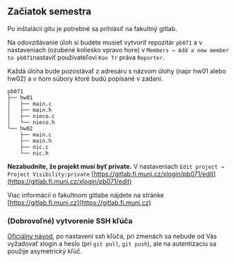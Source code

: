 ## Začiatok semestra

Po inštalácii gitu je potrebné sa prihlásiť na fakultný gitlab.

Na odovzdávanie úloh si budete musieť vytvoriť repozitár `pb071` a v nastaveniach \(ozubené koliesko vpravo hore\) v `Members → Add a new member to pb071`nastaviť používateľovi `Kon Tr` práva `Reporter`.

Každá úloha bude pozostávať z adresáru s názvom úlohy \(napr hw01 alebo hw02\) a v ňom súbory ktoré budú popísané v zadaní.

```
pb071
├── hw01
│   ├── main.c
│   ├── main.h
│   ├── nieco.c
│   └── nieco.h
└── hw02
    ├── main.c
    ├── main.h
    ├── nic.c
    └── nic.h
```

**Nezabudnite, že projekt musí byť private.** V nastaveniach `Edit project → Project Visibility:private` [https://gitlab.fi.muni.cz/xlogin/pb071/edit](https://gitlab.fi.muni.cz/xlogin/pb071/edit)

Viac informácií o fakultnom gitlabe nájdete na stránke [https://gitlab.fi.muni.cz](https://gitlab.fi.muni.cz)

### \(Dobrovoľné\) vytvorenie SSH kľúča

[Oficiálny návod](https://docs.gitlab.com/ce/ssh/README.html), po nastavení ssh kľúča, pri zmenách sa nebude od Vás vyžadovať xlogin a heslo \(pri `git pull`, `git push`\), ale na autentizaciu sa použije asymetrický kľúč.

